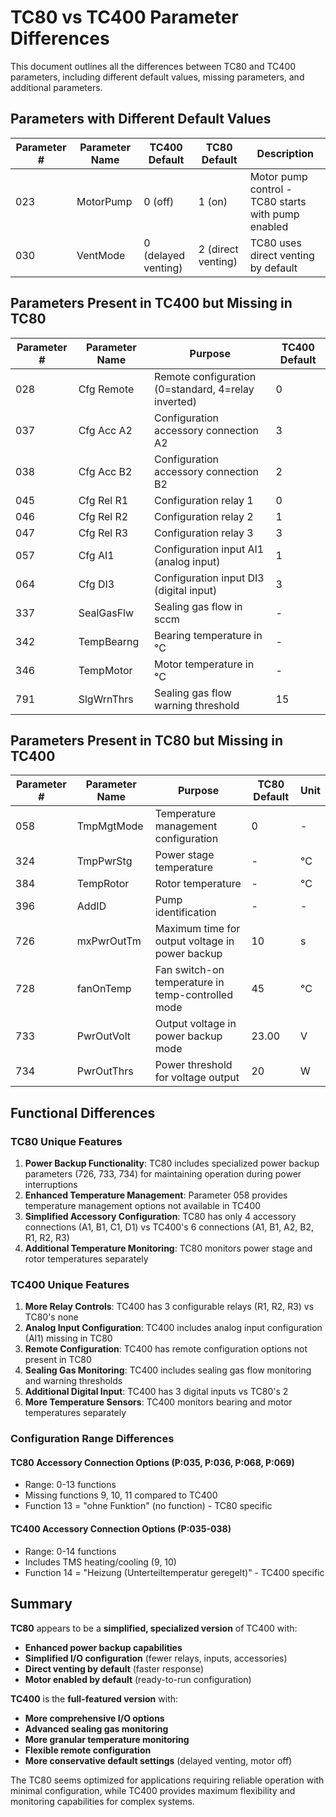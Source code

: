 # TC80 vs TC400 Parameter Differences

This document outlines all the differences between TC80 and TC400 parameters, including different default values, missing parameters, and additional parameters.

## Parameters with Different Default Values

| Parameter # | Parameter Name | TC400 Default | TC80 Default | Description |
|-------------|----------------|---------------|--------------|-------------|
| 023 | MotorPump | 0 (off) | 1 (on) | Motor pump control - TC80 starts with pump enabled |
| 030 | VentMode | 0 (delayed venting) | 2 (direct venting) | TC80 uses direct venting by default |

## Parameters Present in TC400 but Missing in TC80

| Parameter # | Parameter Name | Purpose | TC400 Default |
|-------------|----------------|---------|---------------|
| 028 | Cfg Remote | Remote configuration (0=standard, 4=relay inverted) | 0 |
| 037 | Cfg Acc A2 | Configuration accessory connection A2 | 3 |
| 038 | Cfg Acc B2 | Configuration accessory connection B2 | 2 |
| 045 | Cfg Rel R1 | Configuration relay 1 | 0 |
| 046 | Cfg Rel R2 | Configuration relay 2 | 1 |
| 047 | Cfg Rel R3 | Configuration relay 3 | 3 |
| 057 | Cfg AI1 | Configuration input AI1 (analog input) | 1 |
| 064 | Cfg DI3 | Configuration input DI3 (digital input) | 3 |
| 337 | SealGasFlw | Sealing gas flow in sccm | - |
| 342 | TempBearng | Bearing temperature in °C | - |
| 346 | TempMotor | Motor temperature in °C | - |
| 791 | SlgWrnThrs | Sealing gas flow warning threshold | 15 |

## Parameters Present in TC80 but Missing in TC400

| Parameter # | Parameter Name | Purpose | TC80 Default | Unit |
|-------------|----------------|---------|--------------|------|
| 058 | TmpMgtMode | Temperature management configuration | 0 | - |
| 324 | TmpPwrStg | Power stage temperature | - | °C |
| 384 | TempRotor | Rotor temperature | - | °C |
| 396 | AddID | Pump identification | - | - |
| 726 | mxPwrOutTm | Maximum time for output voltage in power backup | 10 | s |
| 728 | fanOnTemp | Fan switch-on temperature in temp-controlled mode | 45 | °C |
| 733 | PwrOutVolt | Output voltage in power backup mode | 23.00 | V |
| 734 | PwrOutThrs | Power threshold for voltage output | 20 | W |

## Functional Differences

### TC80 Unique Features
1. **Power Backup Functionality**: TC80 includes specialized power backup parameters (726, 733, 734) for maintaining operation during power interruptions
2. **Enhanced Temperature Management**: Parameter 058 provides temperature management options not available in TC400
3. **Simplified Accessory Configuration**: TC80 has only 4 accessory connections (A1, B1, C1, D1) vs TC400's 6 connections (A1, B1, A2, B2, R1, R2, R3)
4. **Additional Temperature Monitoring**: TC80 monitors power stage and rotor temperatures separately

### TC400 Unique Features
1. **More Relay Controls**: TC400 has 3 configurable relays (R1, R2, R3) vs TC80's none
2. **Analog Input Configuration**: TC400 includes analog input configuration (AI1) missing in TC80
3. **Remote Configuration**: TC400 has remote configuration options not present in TC80
4. **Sealing Gas Monitoring**: TC400 includes sealing gas flow monitoring and warning thresholds
5. **Additional Digital Input**: TC400 has 3 digital inputs vs TC80's 2
6. **More Temperature Sensors**: TC400 monitors bearing and motor temperatures separately

### Configuration Range Differences

#### TC80 Accessory Connection Options (P:035, P:036, P:068, P:069)
- Range: 0-13 functions
- Missing functions 9, 10, 11 compared to TC400
- Function 13 = "ohne Funktion" (no function) - TC80 specific

#### TC400 Accessory Connection Options (P:035-038)
- Range: 0-14 functions
- Includes TMS heating/cooling (9, 10)
- Function 14 = "Heizung (Unterteiltemperatur geregelt)" - TC400 specific

## Summary

**TC80** appears to be a **simplified, specialized version** of TC400 with:
- **Enhanced power backup capabilities**
- **Simplified I/O configuration** (fewer relays, inputs, accessories)
- **Direct venting by default** (faster response)
- **Motor enabled by default** (ready-to-run configuration)

**TC400** is the **full-featured version** with:
- **More comprehensive I/O options**
- **Advanced sealing gas monitoring**
- **More granular temperature monitoring**
- **Flexible remote configuration**
- **More conservative default settings** (delayed venting, motor off)

The TC80 seems optimized for applications requiring reliable operation with minimal configuration, while TC400 provides maximum flexibility and monitoring capabilities for complex systems.